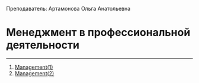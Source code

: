 Преподаватель: Артамонова Ольга Анатольевна
# Менеджмент в профессиональной деятельности
---
1. [Management(1)](Menagement(1).md)
2. [Management(2)](Menagement(2).md)